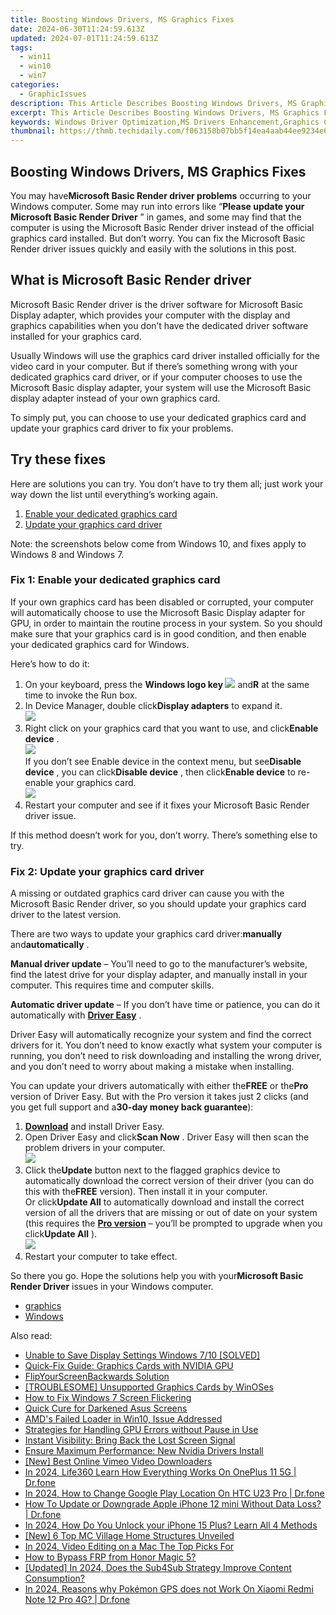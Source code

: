 ```yaml
---
title: Boosting Windows Drivers, MS Graphics Fixes
date: 2024-06-30T11:24:59.613Z
updated: 2024-07-01T11:24:59.613Z
tags:
  - win11
  - win10
  - win7
categories:
  - GraphicIssues
description: This Article Describes Boosting Windows Drivers, MS Graphics Fixes
excerpt: This Article Describes Boosting Windows Drivers, MS Graphics Fixes
keywords: Windows Driver Optimization,MS Drivers Enhancement,Graphics Card Fixes for Windows,Windows Graphics Performance Boost,Driver Compatibility Improvement,Resolving Graphics Errors on Windows,Optimizing Windows Graphics Drivers
thumbnail: https://thmb.techidaily.com/f063158b07bb5f14ea4aab44ee9234e61e405ad94aec937242bb379ea450f563.jpg
---
```


## Boosting Windows Drivers, MS Graphics Fixes

 You may have**Microsoft Basic Render driver problems** occurring to your Windows computer. Some may run into errors like “**Please update your Microsoft Basic Render Driver** ” in games, and some may find that the computer is using the Microsoft Basic Render driver instead of the official graphics card installed. But don’t worry. You can fix the Microsoft Basic Render driver issues quickly and easily with the solutions in this post.

## What is Microsoft Basic Render driver

 Microsoft Basic Render driver is the driver software for Microsoft Basic Display adapter, which provides your computer with the display and graphics capabilities when you don’t have the dedicated driver software installed for your graphics card.

 Usually Windows will use the graphics card driver installed officially for the video card in your computer. But if there’s something wrong with your dedicated graphics card driver, or if your computer chooses to use the Microsoft Basic display adapter, your system will use the Microsoft Basic display adapter instead of your own graphics card.

 To simply put, you can choose to use your dedicated graphics card and update your graphics card driver to fix your problems.

## Try these fixes

 Here are solutions you can try. You don’t have to try them all; just work your way down the list until everything’s working again.

1. [Enable your dedicated graphics card](#F1)
2. [Update your graphics card driver](#F2)

 Note: the screenshots below come from Windows 10, and fixes apply to Windows 8 and Windows 7.

### Fix 1: Enable your dedicated graphics card

 If your own graphics card has been disabled or corrupted, your computer will automatically choose to use the Microsoft Basic Display adapter for GPU, in order to maintain the routine process in your system. So you should make sure that your graphics card is in good condition, and then enable your dedicated graphics card for Windows.

Here’s how to do it:

1. On your keyboard, press the **Windows logo key ![](https://images.drivereasy.com/wp-content/uploads/2017/09/img_59b0b16974940.png)**  and**R** at the same time to invoke the Run box.
2. In Device Manager, double click**Display adapters** to expand it.  
![](https://images.drivereasy.com/wp-content/uploads/2018/11/img_5bdc1be34535d.jpg)
3. Right click on your graphics card that you want to use, and click**Enable device** .  
![](https://images.drivereasy.com/wp-content/uploads/2018/11/img_5bdc1d6521b36.jpg)  
 If you don’t see Enable device in the context menu, but see**Disable device** , you can click**Disable device** , then click**Enable device** to re-enable your graphics card.  
![](https://images.drivereasy.com/wp-content/uploads/2018/11/img_5bdc1d9a8d932.jpg)
4. Restart your computer and see if it fixes your Microsoft Basic Render driver issue.

 If this method doesn’t work for you, don’t worry. There’s something else to try.

### Fix 2: Update your graphics card driver

 A missing or outdated graphics card driver can cause you with the Microsoft Basic Render driver, so you should update your graphics card driver to the latest version.

 There are two ways to update your graphics card driver:**manually** and**automatically** .

**Manual driver update** – You’ll need to go to the manufacturer’s website, find the latest drive for your display adapter, and manually install in your computer. This requires time and computer skills.

**Automatic driver update** – If you don’t have time or patience, you can do it automatically with **[Driver Easy](https://tools.techidaily.com/drivereasy/download/)**  .

 Driver Easy will automatically recognize your system and find the correct drivers for it. You don’t need to know exactly what system your computer is running, you don’t need to risk downloading and installing the wrong driver, and you don’t need to worry about making a mistake when installing.

 You can update your drivers automatically with either the**FREE** or the**Pro** version of Driver Easy. But with the Pro version it takes just 2 clicks (and you get full support and a**30-day money back guarantee**):

1. **[Download](https://tools.techidaily.com/drivereasy/download/)**  and install Driver Easy.
2. Open Driver Easy and click**Scan Now** . Driver Easy will then scan the problem drivers in your computer.  
![](https://images.drivereasy.com/wp-content/uploads/2018/11/img_5bdc1e5a9d95a.jpg)
3. Click the**Update** button next to the flagged graphics device to automatically download the correct version of their driver (you can do this with the**FREE** version). Then install it in your computer.  
 Or click**Update All** to automatically download and install the correct version of all the drivers that are missing or out of date on your system (this requires the **[Pro version](https://tools.techidaily.com/drivereasy/download/)**  – you’ll be prompted to upgrade when you click**Update All** ).  
![](https://images.drivereasy.com/wp-content/uploads/2018/11/img_5bdc1e794ab50.jpg)
4. Restart your computer to take effect.

 So there you go. Hope the solutions help you with your**Microsoft Basic Render Driver** issues in your Windows computer.

* [graphics](https://tools.techidaily.com/drivereasy/download/)
* [Windows](https://tools.techidaily.com/drivereasy/download/)

<ins class="adsbygoogle"
     style="display:block"
     data-ad-format="autorelaxed"
     data-ad-client="ca-pub-7571918770474297"
     data-ad-slot="1223367746"></ins>



<ins class="adsbygoogle"
     style="display:block"
     data-ad-client="ca-pub-7571918770474297"
     data-ad-slot="8358498916"
     data-ad-format="auto"
     data-full-width-responsive="true"></ins>

<span class="atpl-alsoreadstyle">Also read:</span>
<div><ul>
<li><a href="https://graphic-issues.techidaily.com/unable-to-save-display-settings-windows-710-solved/"><u>Unable to Save Display Settings Windows 7/10 [SOLVED]</u></a></li>
<li><a href="https://graphic-issues.techidaily.com/quick-fix-guide-graphics-cards-with-nvidia-gpu/"><u>Quick-Fix Guide: Graphics Cards with NVIDIA GPU</u></a></li>
<li><a href="https://graphic-issues.techidaily.com/flipyourscreenbackwards-solution/"><u>FlipYourScreenBackwards Solution</u></a></li>
<li><a href="https://graphic-issues.techidaily.com/troublesome-unsupported-graphics-cards-by-winoses/"><u>[TROUBLESOME] Unsupported Graphics Cards by WinOSes</u></a></li>
<li><a href="https://graphic-issues.techidaily.com/how-to-fix-windows-7-screen-flickering/"><u>How to Fix Windows 7 Screen Flickering</u></a></li>
<li><a href="https://graphic-issues.techidaily.com/quick-cure-for-darkened-asus-screens/"><u>Quick Cure for Darkened Asus Screens</u></a></li>
<li><a href="https://graphic-issues.techidaily.com/amds-failed-loader-in-win10-issue-addressed/"><u>AMD's Failed Loader in Win10, Issue Addressed</u></a></li>
<li><a href="https://graphic-issues.techidaily.com/strategies-for-handling-gpu-errors-without-pause-in-use/"><u>Strategies for Handling GPU Errors without Pause in Use</u></a></li>
<li><a href="https://graphic-issues.techidaily.com/instant-visibility-bring-back-the-lost-screen-signal/"><u>Instant Visibility: Bring Back the Lost Screen Signal</u></a></li>
<li><a href="https://graphic-issues.techidaily.com/ensure-maximum-performance-new-nvidia-drivers-install/"><u>Ensure Maximum Performance: New Nvidia Drivers Install</u></a></li>
<li><a href="https://vimeo-videos.techidaily.com/new-best-online-vimeo-video-downloaders/"><u>[New] Best Online Vimeo Video Downloaders</u></a></li>
<li><a href="https://phone-solutions.techidaily.com/in-2024-life360-learn-how-everything-works-on-oneplus-11-5g-drfone-by-drfone-virtual-android/"><u>In 2024, Life360 Learn How Everything Works On OnePlus 11 5G | Dr.fone</u></a></li>
<li><a href="https://review-topics.techidaily.com/in-2024-how-to-change-google-play-location-on-htc-u23-pro-drfone-by-drfone-virtual-android/"><u>In 2024, How to Change Google Play Location On HTC U23 Pro | Dr.fone</u></a></li>
<li><a href="https://techidaily.com/how-to-update-or-downgrade-apple-iphone-12-mini-without-data-loss-drfone-by-drfone-ios-system-repair-ios-system-repair/"><u>How To Update or Downgrade Apple iPhone 12 mini Without Data Loss? | Dr.fone</u></a></li>
<li><a href="https://ios-unlock.techidaily.com/in-2024-how-do-you-unlock-your-iphone-15-plus-learn-all-4-methods-by-drfone-ios/"><u>In 2024, How Do You Unlock your iPhone 15 Plus? Learn All 4 Methods</u></a></li>
<li><a href="https://video-capture.techidaily.com/new-6-top-mc-village-home-structures-unveiled/"><u>[New] 6 Top MC Village Home Structures Unveiled</u></a></li>
<li><a href="https://video-creation-software.techidaily.com/in-2024-video-editing-on-a-mac-the-top-picks-for/"><u>In 2024, Video Editing on a Mac The Top Picks For</u></a></li>
<li><a href="https://bypass-frp.techidaily.com/how-to-bypass-frp-from-honor-magic-5-by-drfone-android/"><u>How to Bypass FRP from Honor Magic 5?</u></a></li>
<li><a href="https://facebook-record-videos.techidaily.com/updated-in-2024-does-the-sub4sub-strategy-improve-content-consumption/"><u>[Updated] In 2024, Does the Sub4Sub Strategy Improve Content Consumption?</u></a></li>
<li><a href="https://change-location.techidaily.com/in-2024-reasons-why-pokemon-gps-does-not-work-on-xiaomi-redmi-note-12-pro-4g-drfone-by-drfone-virtual-android/"><u>In 2024, Reasons why Pokémon GPS does not Work On Xiaomi Redmi Note 12 Pro 4G? | Dr.fone</u></a></li>
</ul></div>
